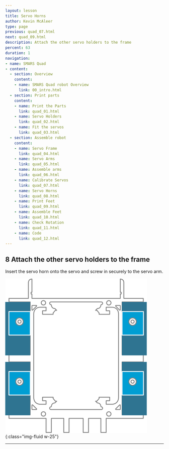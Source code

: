 ```yaml
---
layout: lesson
title: Servo Horns
author: Kevin McAleer
type: page
previous: quad_07.html
next: quad_09.html
description: Attach the other servo holders to the frame
percent: 63
duration: 1
navigation:
- name: SMARS Quad
- content:
  - section: Overview
    content:
    - name: SMARS Quad robot Overview
      link: 00_intro.html
  - section: Print parts
    content:
    - name: Print the Parts
      link: quad_01.html
    - name: Servo Holders
      link: quad_02.html
    - name: Fit the servos
      link: quad_03.html
  - section: Assemble robot
    content:
    - name: Servo Frame
      link: quad_04.html
    - name: Servo Arms
      link: quad_05.html
    - name: Assemble arms
      link: quad_06.html
    - name: Calibrate Servos
      link: quad_07.html
    - name: Servo Horns
      link: quad_08.html
    - name: Print Feet
      link: quad_09.html
    - name: Assemble Feet
      link: quad_10.html
    - name: Check Rotation
      link: quad_11.html
    - name: Code
      link: quad_12.html
---
```



## 8 Attach the other servo holders to the frame

Insert the servo horn onto the servo and screw in securely to the servo arm.

![Attach the other servo holders to the frame](assets/instruction08.png){:class="img-fluid w-25"}

---
